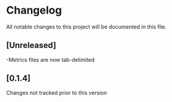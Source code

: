 # Changelog
All notable changes to this project will be documented in this file.

## [Unreleased]
-Metrics files are now tab-delimited

## [0.1.4]
Changes not tracked prior to this version
